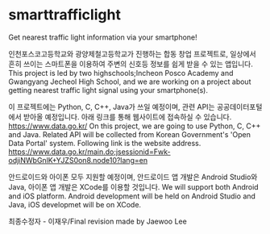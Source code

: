 # smarttrafficlight
Get nearest traffic light information via your smartphone!

인천포스코고등학교와 광양제철고등학교가 진행하는 합동 창업 프로젝트로, 일상에서 흔히 쓰이는 스마트폰을 이용하여 주변의 신호등 정보를 쉽게 받을 수 있는 앱입니다. 
This project is led by two highschools;Incheon Posco Academy and Gwangyang Jecheol High School, and we are working on a project about getting nearest traffic light signal using your smartphone(s).

이 프로젝트에는 Python, C, C++, Java가 쓰일 예정이며, 관련 API는 공공데이터포털에서 받아올 예정입니다. 아래 링크를 통해 웹사이트에 접속하실 수 있습니다.
https://www.data.go.kr/
On this project, we are going to use Python, C, C++ and Java. Related API will be collected from Korean Government's 'Open Data Portal' system. Following link is the website address. 
https://www.data.go.kr/main.do;jsessionid=Fwk-odjiNWbGnlK+YJZS0on8.node10?lang=en

안드로이드와 아이폰 모두 지원할 예정이며, 안드로이드 앱 개발은 Android Studio와 Java, 아이폰 앱 개발은 XCode를 이용할 것입니다.
We will support both Android and iOS platform. Android development will be held on Android Studio and Java, iOS developmet will be on XCode.

최종수정자 - 이재우/Final revision made by Jaewoo Lee
